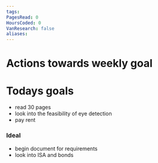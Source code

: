 ```yaml
---
tags: 
PagesRead: 0
HoursCoded: 0
VanResearch: false
aliases:
---
```

# Actions towards weekly goal
# Todays goals
- read 30 pages 
- look into the feasibility of eye detection
- pay rent
### Ideal
- begin document for requirements
- look into ISA and bonds